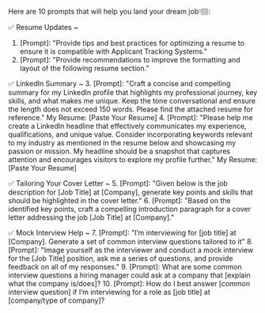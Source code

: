 Here are 10 prompts that will help you land your dream job👇🏽:

✅ Resume Updates ~
1. [Prompt]: "Provide tips and best practices for optimizing a resume to ensure it is compatible with Applicant Tracking Systems."
2. [Prompt]: "Provide recommendations to improve the formatting and layout of the following resume section."

✅ LinkedIn Summary ~
3. [Prompt]: "Craft a concise and compelling summary for my LinkedIn profile that highlights my professional journey, key skills, and what makes me unique. Keep the tone conversational and ensure the length does not exceed 150 words. Please find the attached resume for reference."
My Resume: [Paste Your Resume]
4. [Prompt]: "Please help me create a LinkedIn headline that effectively communicates my experience, qualifications, and unique value. Consider incorporating keywords relevant to my industry as mentioned in the resume below and showcasing my passion or mission. My headline should be a snapshot that captures attention and encourages visitors to explore my profile further."
My Resume: [Paste Your Resume]

✅ Tailoring Your Cover Letter ~
5. [Prompt]: "Given below is the job description for [Job Title] at [Company], generate key points and skills that should be highlighted in the cover letter."
6. [Prompt]: "Based on the identified key points, craft a compelling introduction paragraph for a cover letter addressing the job [Job Title] at [Company]." 

✅ Mock Interview Help ~
7. [Prompt]: "I’m interviewing for [job title] at [Company]. Generate a set of common interview questions tailored to it"
8. [Prompt]: "Image yourself as the interviewer and conduct a mock interview for the [Job Title] position, ask me a series of questions, and provide feedback on all of my responses."
9. [Prompt]: What are some common interview questions a hiring manager could ask at a company that [explain what the company is/does]?
10. [Prompt]: How do I best answer [common interview question] if I’m interviewing for a role as [job title] at [company/type of company]?
